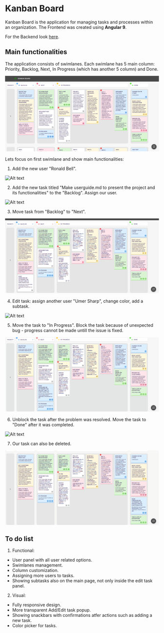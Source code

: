 # Kanban Board
Kanban Board is the application for managing tasks and processes within an organization. The Frontend was created using **Angular 9**.

For the Backend look [here](https://github.com/kanban-netherboys/kanban-backend).

##  Main functionalities

The application consists of swimlanes. Each swimlane has 5 main column: Priority, Backlog, Next, In Progress (which has another 5 column) and Done.

![Alt text](https://raw.githubusercontent.com/i0skar/Kanban-frontend/master/readme%20content/main%20page.png?raw=true)

Lets focus on first swimlane and show main functionalities:

1. Add the new user "Ronald Bell".

![Alt text](https://raw.githubusercontent.com/i0skar/Kanban-frontend/master/readme%20content/add%20user.gif?raw=true)


2. Add the new task titled "Make userguide.md to present the project and its functionalities" to the "Backlog". Assign our user.

![Alt text](https://github.com/i0skar/Kanban-frontend/blob/master/readme%20content/add%20new%20task.gif?raw=true)


3. Move task from "Backlog" to "Next".

![Alt text](https://github.com/i0skar/Kanban-frontend/blob/master/readme%20content/move%20task%20from%20backlog%20to%20next.gif?raw=true)


4. Edit task: assign another user "Umer Sharp", change color, add a subtask.

![Alt text](https://github.com/i0skar/Kanban-frontend/blob/master/readme%20content/edit%20task.gif?raw=true)


5. Move the task to "In Progress". Block the task because of unexpected bug - progress cannot be made untill the issue is fixed.

![Alt text](https://github.com/i0skar/Kanban-frontend/blob/master/readme%20content/block%20task.gif?raw=true)


6. Unblock the task after the problem was resolved. Move the task to "Done" after it was completed.

![Alt text](https://github.com/i0skar/Kanban-frontend/blob/master/readme%20content/move%20to%20done.gif?raw=true)


7. Our task can also be deleted.

![Alt text](https://github.com/i0skar/Kanban-frontend/blob/master/readme%20content/delete%20task.gif?raw=true)



## To do list

1. Functional:
- User panel with all user related options.
- Swimlanes management.
- Column customization.
- Assigning more users to tasks.
- Showing subtasks also on the main page, not only inside the edit task panel.

2. Visual:
- Fully responsive design.
- More transparent Add/Edit task popup.
- Showing snackbars with confirmations atfer actions such as adding a new task.
- Color picker for tasks.
